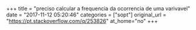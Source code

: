 +++
title = "preciso calcular a frequencia da ocorrencia de uma varivavel"
date = "2017-11-12 05:20:46"
categories = ["sopt"]
original_url = "https://pt.stackoverflow.com/q/253826"
at_home="no"
+++

